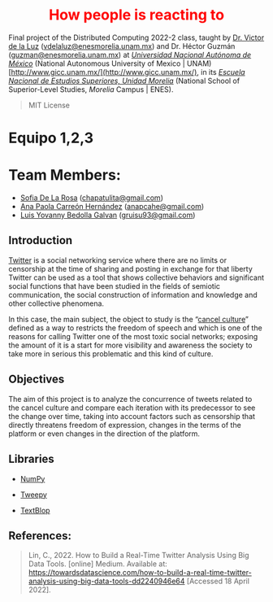<h1 align="center" style="color:red;"> How people is reacting to </h1>

Final project of the Distributed Computing 2022-2 class, taught by [Dr. Victor de la Luz](https://github.com/itztli) (<vdelaluz@enesmorelia.unam.mx>) and Dr. Héctor Guzmán (<guzman@enesmorelia.unam.mx>) at *[Universidad Nacional Autónoma de México](https://www.unam.mx/)* (National Autonomous University of Mexico | UNAM) [http://www.gicc.unam.mx/](http://www.gicc.unam.mx/), in its *[Escuela Nacional de Estudios Superiores, Unidad Morelia](https://www.enesmorelia.unam.mx/)* (National School of Superior-Level Studies, *Morelia* Campus | ENES).

> MIT License

# Equipo 1,2,3

# Team Members:
- [Sofia De La Rosa](https://github.com/SofiaDeLaRosa) (<chapatulita@gmail.com>)
- [Ana Paola Carreón Hernández](https://github.com/Mordran) (<anapcahe@gmail.com>)
- [Luis Yovanny Bedolla Galvan](https://github.com/GalvanLuis) (<gruisu93@gmail.com>)


## Introduction
[Twitter](https://es.wikipedia.org/wiki/Twitter) is a social networking service where there are no limits or censorship at the time of sharing and posting in exchange for that liberty Twitter can be used as a tool that shows collective behaviors and significant social functions that have been studied in the fields of semiotic communication, the social construction of information and knowledge and other collective phenomena.

In this case, the main subject, the object to study is the “[cancel culture](https://en.wikipedia.org/wiki/Cancel_culture)” defined as a way to restricts the freedom of speech and which is one of the reasons for calling Twitter one of the most toxic social networks; exposing the amount of it is a start for more visibility and awareness the society to take more in serious this problematic and this kind of culture.

## Objectives
The aim of this project is to analyze the concurrence of tweets related to the cancel culture and compare each iteration with its predecessor to see the change over time, taking into account factors such as censorship that directly threatens freedom of expression, changes in the terms of the platform or even changes in the direction of the platform. 


## Libraries

- [NumPy](https://numpy.org/)

- [Tweepy](https://github.com/tweepy/tweepy)

- [TextBlop](https://textblob.readthedocs.io/en/dev/)


## References:

>Lin, C., 2022. How to Build a Real-Time Twitter Analysis Using Big Data Tools. [online] Medium. Available at: <https://towardsdatascience.com/how-to-build-a-real-time-twitter-analysis-using-big-data-tools-dd2240946e64> [Accessed 18 April 2022].




